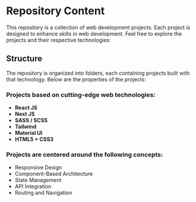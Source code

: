 ﻿# Repository Content
This repository is a collection of web development projects. Each project is designed to enhance skills in web development. Feel free to explore the projects and their respective technologies:

## Structure
The repository is organized into folders, each containing projects built with that technology. Below are the properties of the projects:

### Projects based on cutting-edge web technologies:

- **React JS**
- **Next JS**
- **SASS / SCSS**
- **Tailwind**
- **Material UI**
- **HTML5 + CSS3**


### Projects are centered around the following concepts:

- Responsive Design
- Component-Based Architecture
- State Management
- API Integration
- Routing and Navigation
